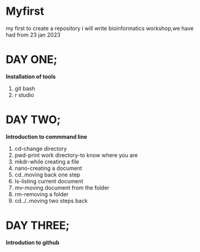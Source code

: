 # Myfirst
my first to create a repository
i will write bioinformatics workshop,we have had from 23 jan 2023

# DAY ONE;
**Installation of tools**
1. git bash
2. r studio

# DAY TWO;
**Introduction to commmand line**
1. cd-change directory
2. pwd-print work directory-to know where you are
3. mkdr-while creating a file
4. nano-creating a document
5. cd..moving back one step
6. ls-listing current document
7. mv-moving document from the folder
8. rm-removing a folder
9. cd../..moving two steps back

# DAY THREE;
**Introdution to github**

